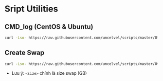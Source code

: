 # Sript Utilities

## CMD_log (CentOS & Ubuntu)
```sh 
curl -Lso- https://raw.githubusercontent.com/uncelvel/scripts/master/Utilities/cmdlog.sh | bash
```

## Create Swap
```sh 
curl -Lso- https://raw.githubusercontent.com/uncelvel/scripts/master/Utilities/create_swap.sh <size> | bash
```

- Lưu ý: `<size>` chính là size swap (GB)